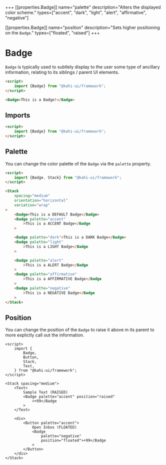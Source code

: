+++
[[properties.Badge]]
name="palette"
description="Alters the displayed color scheme."
types=["accent", "dark", "light", "alert", "affirmative", "negative"]

[[properties.Badge]]
name="position"
description="Sets higher positioning on the <code>Badge</code>."
types=["floated", "raised"]
+++

# Badge

`Badge` is typically used to subtlely display to the user some type of ancillary information, relating to its siblings / parent UI elements.

```html repl Badge Preview
<script>
    import {Badge} from "@kahi-ui/framework";
</script>

<Badge>This is a Badge!</Badge>
```

## Imports

```html default Badge Imports
<script>
    import {Badge} from "@kahi-ui/framework";
</script>
```

## Palette

You can change the color palette of the `Badge` via the `palette` property.

```html repl Badge Palette
<script>
    import {Badge, Stack} from "@kahi-ui/framework";
</script>

<Stack
    spacing="medium"
    orientation="horizontal"
    variation="wrap"
>
    <Badge>This is a DEFAULT Badge</Badge>
    <Badge palette="accent"
        >This is a ACCENT Badge</Badge
    >

    <Badge palette="dark">This is a DARK Badge</Badge>
    <Badge palette="light"
        >This is a LIGHT Badge</Badge
    >

    <Badge palette="alert"
        >This is a ALERT Badge</Badge
    >
    <Badge palette="affirmative"
        >This is a AFFIRMATIVE Badge</Badge
    >
    <Badge palette="negative"
        >This is a NEGATIVE Badge</Badge
    >
</Stack>
```

## Position

You can change the position of the `Badge` to raise it above in its parent to more explictly call out the information.

```svelte repl Badge Position
<script>
    import {
        Badge,
        Button,
        Stack,
        Text,
    } from "@kahi-ui/framework";
</script>

<Stack spacing="medium">
    <Text>
        Sample Text (RAISED)
        <Badge palette="accent" position="raised"
            >+99</Badge
        >
    </Text>

    <div>
        <Button palette="accent">
            Open Inbox (FLOATED)
            <Badge
                palette="negative"
                position="floated">+99</Badge
            >
        </Button>
    </div>
</Stack>
```
